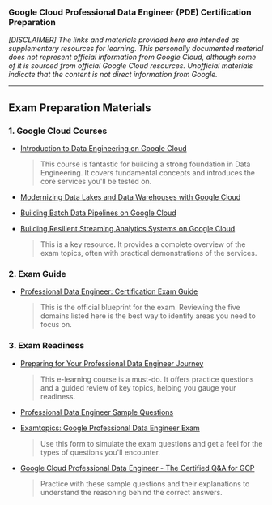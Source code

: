 ### Google Cloud Professional Data Engineer (PDE) Certification Preparation

_[DISCLAIMER] The links and materials provided here are intended as supplementary resources for learning. This personally documented material does not represent official information from Google Cloud, although some of it is sourced from official Google Cloud resources. Unofficial materials indicate that the content is not direct information from Google._

---
## Exam Preparation Materials
### 1. Google Cloud Courses
- [Introduction to Data Engineering on Google Cloud](https://www.cloudskillsboost.google/paths/16/course_templates/1157)
  > This course is fantastic for building a strong foundation in Data Engineering. It covers fundamental concepts and introduces the core services you'll be tested on.

- [Modernizing Data Lakes and Data Warehouses with Google Cloud](https://www.cloudskillsboost.google/paths/16/course_templates/54)
- [Building Batch Data Pipelines on Google Cloud](https://www.cloudskillsboost.google/paths/16/course_templates/53)
- [Building Resilient Streaming Analytics Systems on Google Cloud](https://www.cloudskillsboost.google/paths/16/course_templates/52)
  > This is a key resource. It provides a complete overview of the exam topics, often with practical demonstrations of the services.

### 2. Exam Guide
- [Professional Data Engineer: Certification Exam Guide](https://services.google.com/fh/files/misc/professional_data_engineer_exam_guide_english.pdf)
  > This is the official blueprint for the exam. Reviewing the five domains listed here is the best way to identify areas you need to focus on.

### 3. Exam Readiness
- [Preparing for Your Professional Data Engineer Journey](https://www.cloudskillsboost.google/paths/16/course_templates/72)
  > This e-learning course is a must-do. It offers practice questions and a guided review of key topics, helping you gauge your readiness.

- [Professional Data Engineer Sample Questions](https://docs.google.com/forms/d/e/1FAIpQLSfkWEzBCP0wQ09ZuFm7G2_4qtkYbfmk_0getojdnPdCYmq37Q/viewform?pli=1)
- [Examtopics: Google Professional Data Engineer Exam](https://www.examtopics.com/exams/google/professional-data-engineer/)
  > Use this form to simulate the exam questions and get a feel for the types of questions you'll encounter.

- [Google Cloud Professional Data Engineer - The Certified Q&A for GCP](https://www.youtube.com/watch?v=7UOX2R-xf8I&list=PLQMsfKRZZviSLraRoqXulcMKFvIXQkHdA&ab_channel=AwesomeGCP)
  > Practice with these sample questions and their explanations to understand the reasoning behind the correct answers.
